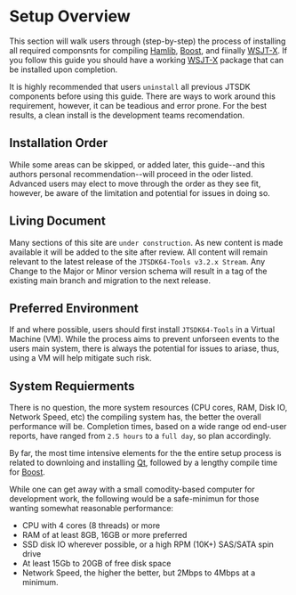 # Setup Overview

This section will walk users through (step-by-step) the process of installing all required componsnts for compiling [Hamlib], [Boost], and fiinally [WSJT-X][]. If you follow this guide you should have a working [WSJT-X] package that can be installed upon completion.

It is highly recommended that users `uninstall` all previous JTSDK components before using this guide. There are ways to work around this requirement, however, it can be teadious and error prone. For the best results, a clean install is the development teams recomendation.

## Installation Order

While some areas can be skipped, or added later, this guide--and this authors personal recommendation--will proceed in the oder listed. Advanced users may elect to move through the order as they see fit, however, be aware of the limitation and potential for issues in doing so.

## Living Document

Many sections of this site are `under construction`. As new content is made available it will be added to the site after review. All content will remain relevant to the latest release of the `JTSDK64-Tools v3.2.x Stream`. Any Change to the Major or Minor version schema will result in a tag of the existing main branch and migration to the next release.

## Preferred Environment

If and where possible, users should first install `JTSDK64-Tools` in a Virtual Machine (VM). While the process aims to prevent unforseen events to the users main system, there is always the potential for issues to ariase, thus, using a VM  will help mitigate such risk.

## System Requierments

There is no question, the more system resources (CPU cores, RAM, Disk IO, Network Speed, etc) the compiling system has, the better the overall performance will be. Completion times, based on a wide range od end-user reports, have ranged from `2.5 hours` to a `full day`, so plan accordingly.

By far, the most time intensive elements for the the entire setup process is related to downloing and installing [Qt][], followed by a lengthy compile time for [Boost][].

While one can get away with a small comodity-based computer for development work, the following would be a safe-minimun for those wanting somewhat reasonable performance:

- CPU with 4 cores (8 threads) or more
- RAM of at least 8GB, 16GB or more preferred
- SSD disk IO wherever possible, or a high RPM (10K+) SAS/SATA spin drive
- At least 15Gb to 20GB of free disk space
- Network Speed, the higher the better, but 2Mbps to 4Mbps at a minimum.


[WSJT-X]: http://physics.princeton.edu/pulsar/K1JT/wsjtx.html
[Hamlib]: https://github.com/Hamlib
[Boost]: https://www.boost.org/
[Qt]: https://www.qt.io/download